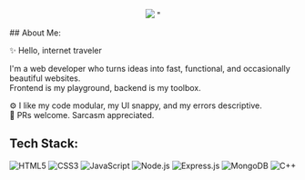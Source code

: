 <p align="center">
  <img src="![ggg](https://github.com/user-attachments/assets/3e92ec0b-d49d-4ee2-b655-32c4aa05d7c2)"/>
"
</p>
## About Me:

✨ Hello, internet traveler

I'm a web developer who turns ideas into fast, functional, and occasionally beautiful websites.  
Frontend is my playground, backend is my toolbox.


⚙️ I like my code modular, my UI snappy, and my errors descriptive.  
💬 PRs welcome. Sarcasm appreciated.



## Tech Stack:
![HTML5](https://img.shields.io/badge/HTML5-E34F26?style=for-the-badge&logo=html5&logoColor=white) ![CSS3](https://img.shields.io/badge/CSS3-1572B6?style=for-the-badge&logo=css3&logoColor=white) ![JavaScript](https://img.shields.io/badge/JavaScript-323330?style=for-the-badge&logo=javascript&logoColor=F7DF1E) ![Node.js](https://img.shields.io/badge/node.js-339933?style=for-the-badge&logo=Node.js&logoColor=white) ![Express.js](https://img.shields.io/badge/Express%20js-000000?style=for-the-badge&logo=express&logoColor=white) ![MongoDB](https://img.shields.io/badge/-MongoDB-13aa52?style=for-the-badge&logo=mongodb&logoColor=white)  ![C++](	https://img.shields.io/badge/C%2B%2B-00599C?style=for-the-badge&logo=c%2B%2B&logoColor=white)
